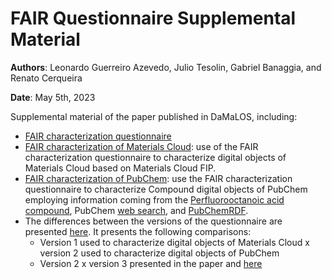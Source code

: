 # FAIR Questionnaire Supplemental Material

**Authors**: Leonardo Guerreiro Azevedo, Julio Tesolin, Gabriel Banaggia, and Renato Cerqueira

**Date**: May 5th, 2023

Supplemental material of the paper published in DaMaLOS, including:

- [FAIR characterization questionnaire](https://github.com/leogazevedo/FAIR-questionnaire/blob/main/FAIR-characterization-questionnaire.pdf)
- [FAIR characterization of Materials Cloud](https://github.com/leogazevedo/FAIR-questionnaire/blob/main/FAIR-characterization-of-materials-cloud.pdf): use of the FAIR characterization questionnaire to characterize digital objects of Materials Cloud based on Materials Cloud FIP.
- [FAIR characterization of PubChem](https://github.com/leogazevedo/FAIR-questionnaire/blob/main/FAIR-characterization-of-pubchem.pdf): use the FAIR characterization questionnaire to characterize Compound digital objects of PubChem employing information coming from the [Perfluorooctanoic acid compound](https://pubchem.ncbi.nlm.nih.gov/compound/9554), PubChem [web search](https://pubchem.ncbi.nlm.nih.gov/), and [PubChemRDF](https://pubchem.ncbi.nlm.nih.gov/docs/rdf).
- The differences between the versions of the questionnaire are presented [here](https://github.com/leogazevedo/FAIR-questionnaire/blob/main/comparison-of-FAIR-questionnaire-versions.md). It presents the following comparisons:
  - Version 1 used to characterize digital objects of Materials Cloud x version 2 used to characterize digital objects of PubChem
  - Version 2 x version 3 presented in the paper and [here](https://github.com/leogazevedo/FAIR-questionnaire/blob/main/FAIR-characterization-questionnaire.pdf)
